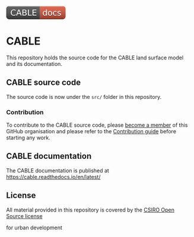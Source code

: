 [![doc_badge](documentation/docs/assets/doc_badge.svg)](https://cable.readthedocs.io/en/latest/)

# CABLE
This repository holds the source code for the CABLE land surface model and its documentation.

## CABLE source code
The source code is now under the `src/` folder in this repository.

### Contribution
To contribute to the CABLE source code, please [become a member][member-issue] of this GitHub organisation and please refer to the [Contribution guide][contribution] before starting any work.

## CABLE documentation
The CABLE documentation is published at https://cable.readthedocs.io/en/latest/

## License
All material provided in this repository is covered by the [CSIRO Open Source license][license]

[member-issue]: https://github.com/CABLE-LSM/CABLE/issues/110
[contribution]: https://cable.readthedocs.io/en/latest/developer_guide/contribution/
[license]: License.md

for urban development
